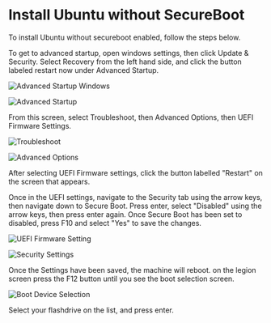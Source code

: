 # Install Ubuntu without SecureBoot

To install Ubuntu without secureboot enabled, follow the steps below. 

To get to advanced startup, open windows settings, then click Update & Security. Select Recovery from the left hand side, and click the button labeled restart now under Advanced Startup. 

![Advanced Startup Windows](https://raw.githubusercontent.com/kfechter/LegionY530Ubuntu/<commitHash>/Images/windowsSettings.jpg "Advanced Startup")

![Advanced Startup](https://raw.githubusercontent.com/kfechter/LegionY530Ubuntu/8234d4c4a473c91043bc3caae6725cc2e917647b/Images/chooseOptions.jpg "Advanced Startup")

From this screen, select Troubleshoot, then Advanced Options, then UEFI Firmware Settings. 

![Troubleshoot](https://github.com/kfechter/LegionY530Ubuntu/blob/8234d4c4a473c91043bc3caae6725cc2e917647b/Images/troubleshootOptions.jpg "Troubleshoot")

![Advanced Options](https://raw.githubusercontent.com/kfechter/LegionY530Ubuntu/8234d4c4a473c91043bc3caae6725cc2e917647b/Images/advancedOptions.jpg "Advanced Options")

After selecting UEFI Firmware settings, click the button labelled "Restart" on the screen that appears. 

Once in the UEFI settings, navigate to the Security tab using the arrow keys, then navigate down to 
Secure Boot. Press enter, select "Disabled" using the arrow keys, then press enter again. Once Secure Boot has been set to disabled, press F10 and select "Yes" to save the changes. 

![UEFI Firmware Setting](https://raw.githubusercontent.com/kfechter/LegionY530Ubuntu/8234d4c4a473c91043bc3caae6725cc2e917647b/Images/biosMain.jpg "UEFI Firmware Settings")

![Security Settings](https://raw.githubusercontent.com/kfechter/LegionY530Ubuntu/8234d4c4a473c91043bc3caae6725cc2e917647b/Images/biosSecurity.jpg "Security Settings")

Once the Settings have been saved, the machine will reboot. on the legion screen press the F12 button until you see the boot selection screen. 

![Boot Device Selection](https://raw.githubusercontent.com/kfechter/LegionY530Ubuntu/8234d4c4a473c91043bc3caae6725cc2e917647b/Images/bootManager.jpg "Boot Device Selection")

Select your flashdrive on the list, and press enter. <continue to install>
